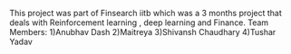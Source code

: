 This project was part of Finsearch iitb which was a 3 months project that deals with Reinforcement learning , deep learning and Finance.
Team Members:
1)Anubhav Dash
2)Maitreya
3)Shivansh Chaudhary
4)Tushar Yadav
